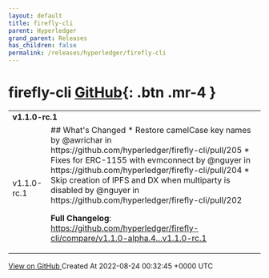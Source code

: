 ```yaml
---
layout: default
title: firefly-cli
parent: Hyperledger
grand_parent: Releases
has_children: false
permalink: /releases/hyperledger/firefly-cli
---
```


# firefly-cli <span class="fs-3 right-align">[GitHub](https://github.com/hyperledger/firefly-cli){: .btn .mr-4 }</span>


<div>
    <table>
        <tr>
            <td colspan="2">
                <b>
                    v1.1.0-rc.1
                </b>
            </td>
        </tr>
        <tr>
            <td>
                <span class="chip">
                    v1.1.0-rc.1
                </span>
            </td>
            <td>
                ## What's Changed
* Restore camelCase key names by @awrichar in https://github.com/hyperledger/firefly-cli/pull/205
* Fixes for ERC-1155 with evmconnect by @nguyer in https://github.com/hyperledger/firefly-cli/pull/204
* Skip creation of IPFS and DX when multiparty is disabled by @nguyer in https://github.com/hyperledger/firefly-cli/pull/202


**Full Changelog**: https://github.com/hyperledger/firefly-cli/compare/v1.1.0-alpha.4...v1.1.0-rc.1
            </td>
        </tr>
    </table>
    <a href="https://github.com/hyperledger/firefly-cli/releases/tag/v1.1.0-rc.1" class=".btn">
        View on GitHub
    </a>
    <span class="right-align">
        Created At 2022-08-24 00:32:45 +0000 UTC
    </span>
</div>

